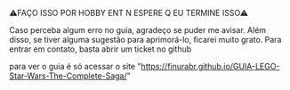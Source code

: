 ⚠FAÇO ISSO POR HOBBY ENT N ESPERE Q EU TERMINE ISSO⚠

Caso perceba algum erro no guia, agradeço se puder me avisar. Além disso, se tiver alguma sugestão para aprimorá-lo, ficarei muito grato. Para entrar em contato, basta abrir um ticket no github

para ver o guia é só acessar o site "https://finurabr.github.io/GUIA-LEGO-Star-Wars-The-Complete-Saga/"
